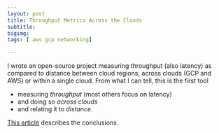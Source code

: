 ```yaml
---
layout: post
title: Throughput Metrics Across the Clouds
subtitle: 
bigimg:
tags: [ aws gcp networking]

---
```

I wrote an open-source project measuring throughput (also latency) as compared to distance between cloud regions, across clouds (GCP and AWS) or within a single cloud. From what I can tell, this is the first tool 
 - measuring *throughput* (most others focus on latency)
 - and doing so *across clouds* 
 - and relating it to *distance*.
 
[This article](https://www.doit-intl.com/throughput-metrics-across-the-clouds/)
describes the conclusions.
